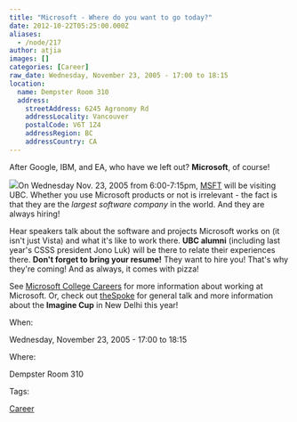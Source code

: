```yaml
---
title: "Microsoft - Where do you want to go today?"
date: 2012-10-22T05:25:00.000Z
aliases:
  - /node/217
author: atjia
images: []
categories: [Career]
raw_date: Wednesday, November 23, 2005 - 17:00 to 18:15
location:
  name: Dempster Room 310
  address:
    streetAddress: 6245 Agronomy Rd
    addressLocality: Vancouver
    postalCode: V6T 1Z4
    addressRegion: BC
    addressCountry: CA
---
```


After Google, IBM, and EA, who have we left out? **Microsoft**, of course!

![](/files/microsoft.gif)On Wednesday Nov. 23, 2005 from 6:00-7:15pm, [MSFT](http://www.investor.reuters.com/FullQuote.aspx?ticker=MSFT) will be visiting UBC. Whether you use Microsoft products or not is irrelevant - the fact is that they are the _largest software company_ in the world. And they are always hiring!

Hear speakers talk about the software and projects Microsoft works on (it isn't just Vista) and what it's like to work there. **UBC alumni** (including last year's CSSS president Jono Luk) will be there to relate their experiences there. **Don't forget to bring your resume!** They want to hire you! That's why they're coming! And as always, it comes with pizza!

See [Microsoft College Careers](https://www.microsoft.com/College/default.mspx) for more information about working at Microsoft. Or, check out [theSpoke](http://thespoke.net) for general talk and more information about the **Imagine Cup** in New Delhi this year!

When: 

Wednesday, November 23, 2005 - 17:00 to 18:15

Where: 

Dempster Room 310

Tags: 

[Career](/career)
